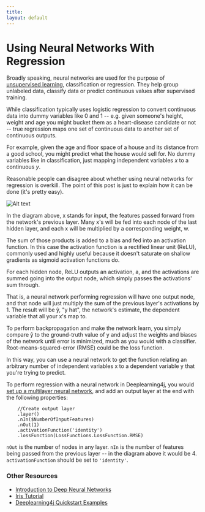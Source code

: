 ```yaml
---
title: 
layout: default
---
```


# Using Neural Networks With Regression

Broadly speaking, neural networks are used for the purpose of [unsupervised learning](../unsupervised-learning.html), classification or regression. They help group unlabeled data, classify data or predict continuous values after supervised training. 

While classification typically uses logistic regression to convert continuous data into dummy variables like 0 and 1 -- e.g. given someone's height, weight and age you might bucket them as a heart-disease candidate or not -- true regression maps one set of continuous data to another set of continuous outputs. 

For example, given the age and floor space of a house and its distance from a good school, you might predict what the house would sell for. No dummy variables like in classification, just mapping independent variables *x* to a continuous *y*.

Reasonable people can disagree about whether using neural networks for regression is overkill. The point of this post is just to explain how it can be done (it's pretty easy).

![Alt text](../img/neural-network-linear-regression.png)

In the diagram above, x stands for input, the features passed forward from the network's previous layer. Many x's will be fed into each node of the last hidden layer, and each x will be multiplied by a corresponding weight, w.

The sum of those products is added to a bias and fed into an activation function. In this case the activation function is a rectified linear unit (ReLU), commonly used and highly useful because it doesn't saturate on shallow gradients as sigmoid activation functions do.
 
For each hidden node, ReLU outputs an activation, a, and the activations are summed going into the output node, which simply passes the activations' sum through. 

That is, a neural network performing regression will have one output node, and that node will just multiply the sum of the previous layer's activations by 1. The result will be ŷ, "y hat", the network's estimate, the dependent variable that all your x's map to. 

To perform backpropagation and make the network learn, you simply compare ŷ to the ground-truth value of y and adjust the weights and biases of the network until error is minimized, much as you would with a classifier. Root-means-squared-error (RMSE) could be the loss function. 

In this way, you can use a neural network to get the function relating an arbitrary number of independent variables x to a dependent variable y that you're trying to predict. 

To perform regression with a neural network in Deeplearning4j, you would [set up a multilayer neural network](../iris-flower-dataset-tutorial.html), and add an output layer at the end with the following properties:

		//Create output layer
		.layer()
		.nIn($NumberOfInputFeatures)
		.nOut(1)
		.activationFunction('identity')
		.lossFunction(LossFunctions.LossFunction.RMSE)

`nOut` is the number of nodes in any layer. `nIn` is the number of features being passed from the previous layer -- in the diagram above it would be 4. `activationFunction` should be set to `'identity'`.

### Other Resources

* [Introduction to Deep Neural Networks](../neuralnet-overview.html)
* [Iris Tutorial](../iris-flower-dataset-tutorial.html)
* [Deeplearning4j Quickstart Examples](../quickstart.html)
